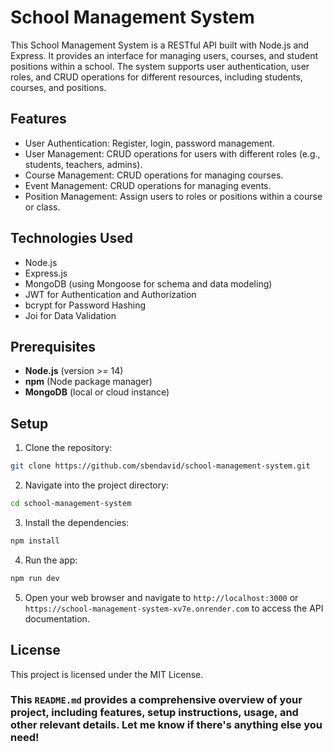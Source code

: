 # School Management System

This School Management System is a RESTful API built with Node.js and Express. It provides an interface for managing users, courses, and student positions within a school. The system supports user authentication, user roles, and CRUD operations for different resources, including students, courses, and positions.


## Features
- User Authentication: Register, login, password management.
- User Management: CRUD operations for users with different roles (e.g., students, teachers, admins).
- Course Management: CRUD operations for managing courses.
- Event Management: CRUD operations for managing events.
- Position Management: Assign users to roles or positions within a course or class.

## Technologies Used

- Node.js
- Express.js
- MongoDB (using Mongoose for schema and data modeling)
- JWT for Authentication and Authorization
- bcrypt for Password Hashing
- Joi for Data Validation

## Prerequisites

- **Node.js** (version >= 14)
- **npm** (Node package manager)
- **MongoDB** (local or cloud instance)

## Setup

1. Clone the repository:
```bash 
git clone https://github.com/sbendavid/school-management-system.git 
```
2. Navigate into the project directory:
```bash 
cd school-management-system
```
3.  Install the dependencies:
```bash 
npm install 
```
4. Run the app:
```bash 
npm run dev
```
5. Open your web browser and navigate to `http://localhost:3000` or `https://school-management-system-xv7e.onrender.com` to access the API documentation.

## License
This project is licensed under the MIT License.

### This `README.md` provides a comprehensive overview of your project, including features, setup instructions, usage, and other relevant details. Let me know if there's anything else you need!
